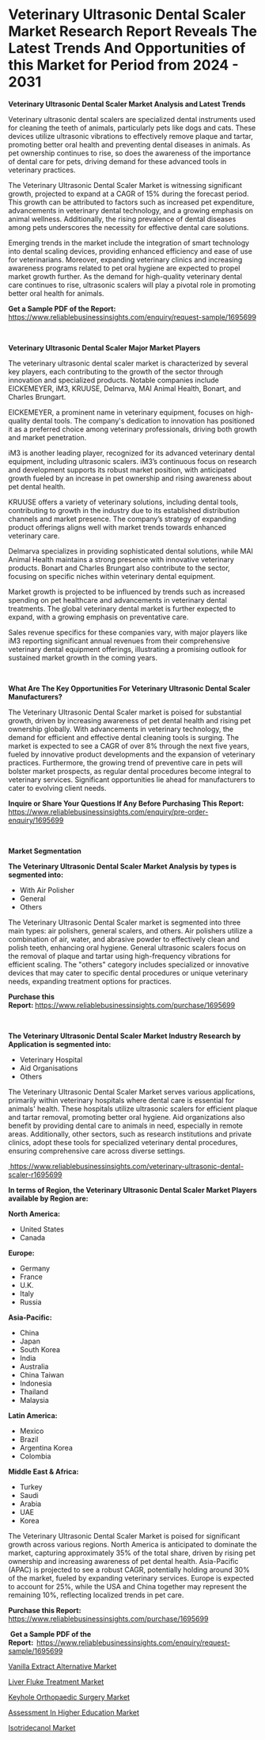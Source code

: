 <p><h1>Veterinary Ultrasonic Dental Scaler Market Research Report Reveals The Latest Trends And Opportunities of this Market for Period from 2024 - 2031</h1></p><p><strong>Veterinary Ultrasonic Dental Scaler Market Analysis and Latest Trends</strong></p>
<p><p>Veterinary ultrasonic dental scalers are specialized dental instruments used for cleaning the teeth of animals, particularly pets like dogs and cats. These devices utilize ultrasonic vibrations to effectively remove plaque and tartar, promoting better oral health and preventing dental diseases in animals. As pet ownership continues to rise, so does the awareness of the importance of dental care for pets, driving demand for these advanced tools in veterinary practices.</p><p>The Veterinary Ultrasonic Dental Scaler Market is witnessing significant growth, projected to expand at a CAGR of 15% during the forecast period. This growth can be attributed to factors such as increased pet expenditure, advancements in veterinary dental technology, and a growing emphasis on animal wellness. Additionally, the rising prevalence of dental diseases among pets underscores the necessity for effective dental care solutions. </p><p>Emerging trends in the market include the integration of smart technology into dental scaling devices, providing enhanced efficiency and ease of use for veterinarians. Moreover, expanding veterinary clinics and increasing awareness programs related to pet oral hygiene are expected to propel market growth further. As the demand for high-quality veterinary dental care continues to rise, ultrasonic scalers will play a pivotal role in promoting better oral health for animals.</p></p>
<p><strong>Get a Sample PDF of the Report:&nbsp;</strong> <a href="https://www.reliablebusinessinsights.com/enquiry/request-sample/1695699?utm_campaign=57&utm_medium=2&utm_source=Github&utm_content=ia&utm_term=19112024&utm_id=veterinary-ultrasonic-dental-scaler">https://www.reliablebusinessinsights.com/enquiry/request-sample/1695699</a></p>
<p>&nbsp;</p>
<p><strong>Veterinary Ultrasonic Dental Scaler Major Market Players</strong></p>
<p><p>The veterinary ultrasonic dental scaler market is characterized by several key players, each contributing to the growth of the sector through innovation and specialized products. Notable companies include EICKEMEYER, iM3, KRUUSE, Delmarva, MAI Animal Health, Bonart, and Charles Brungart.</p><p>EICKEMEYER, a prominent name in veterinary equipment, focuses on high-quality dental tools. The company's dedication to innovation has positioned it as a preferred choice among veterinary professionals, driving both growth and market penetration.</p><p>iM3 is another leading player, recognized for its advanced veterinary dental equipment, including ultrasonic scalers. iM3’s continuous focus on research and development supports its robust market position, with anticipated growth fueled by an increase in pet ownership and rising awareness about pet dental health.</p><p>KRUUSE offers a variety of veterinary solutions, including dental tools, contributing to growth in the industry due to its established distribution channels and market presence. The company’s strategy of expanding product offerings aligns well with market trends towards enhanced veterinary care.</p><p>Delmarva specializes in providing sophisticated dental solutions, while MAI Animal Health maintains a strong presence with innovative veterinary products. Bonart and Charles Brungart also contribute to the sector, focusing on specific niches within veterinary dental equipment.</p><p>Market growth is projected to be influenced by trends such as increased spending on pet healthcare and advancements in veterinary dental treatments. The global veterinary dental market is further expected to expand, with a growing emphasis on preventative care.</p><p>Sales revenue specifics for these companies vary, with major players like iM3 reporting significant annual revenues from their comprehensive veterinary dental equipment offerings, illustrating a promising outlook for sustained market growth in the coming years.</p></p>
<p>&nbsp;</p>
<p><strong>What Are The Key Opportunities For Veterinary Ultrasonic Dental Scaler Manufacturers?</strong></p>
<p><p>The Veterinary Ultrasonic Dental Scaler market is poised for substantial growth, driven by increasing awareness of pet dental health and rising pet ownership globally. With advancements in veterinary technology, the demand for efficient and effective dental cleaning tools is surging. The market is expected to see a CAGR of over 8% through the next five years, fueled by innovative product developments and the expansion of veterinary practices. Furthermore, the growing trend of preventive care in pets will bolster market prospects, as regular dental procedures become integral to veterinary services. Significant opportunities lie ahead for manufacturers to cater to evolving client needs.</p></p>
<p><strong>Inquire or Share Your Questions If Any Before Purchasing This Report:</strong> <a href="https://www.reliablebusinessinsights.com/enquiry/pre-order-enquiry/1695699?utm_campaign=57&utm_medium=2&utm_source=Github&utm_content=ia&utm_term=19112024&utm_id=veterinary-ultrasonic-dental-scaler">https://www.reliablebusinessinsights.com/enquiry/pre-order-enquiry/1695699</a></p>
<p>&nbsp;</p>
<p><strong>Market Segmentation</strong></p>
<p><strong>The Veterinary Ultrasonic Dental Scaler Market Analysis by types is segmented into:</strong></p>
<p><ul><li>With Air Polisher</li><li>General</li><li>Others</li></ul></p>
<p><p>The Veterinary Ultrasonic Dental Scaler market is segmented into three main types: air polishers, general scalers, and others. Air polishers utilize a combination of air, water, and abrasive powder to effectively clean and polish teeth, enhancing oral hygiene. General ultrasonic scalers focus on the removal of plaque and tartar using high-frequency vibrations for efficient scaling. The "others" category includes specialized or innovative devices that may cater to specific dental procedures or unique veterinary needs, expanding treatment options for practices.</p></p>
<p><strong>Purchase this Report:&nbsp;</strong><a href="https://www.reliablebusinessinsights.com/purchase/1695699?utm_campaign=57&utm_medium=2&utm_source=Github&utm_content=ia&utm_term=19112024&utm_id=veterinary-ultrasonic-dental-scaler">https://www.reliablebusinessinsights.com/purchase/1695699</a></p>
<p>&nbsp;</p>
<p><strong>The Veterinary Ultrasonic Dental Scaler Market Industry Research by Application is segmented into:</strong></p>
<p><ul><li>Veterinary Hospital</li><li>Aid Organisations</li><li>Others</li></ul></p>
<p><p>The Veterinary Ultrasonic Dental Scaler Market serves various applications, primarily within veterinary hospitals where dental care is essential for animals' health. These hospitals utilize ultrasonic scalers for efficient plaque and tartar removal, promoting better oral hygiene. Aid organizations also benefit by providing dental care to animals in need, especially in remote areas. Additionally, other sectors, such as research institutions and private clinics, adopt these tools for specialized veterinary dental procedures, ensuring comprehensive care across diverse settings.</p></p>
<p><a href="https://www.reliablebusinessinsights.com/veterinary-ultrasonic-dental-scaler-r1695699?utm_campaign=57&utm_medium=2&utm_source=Github&utm_content=ia&utm_term=19112024&utm_id=veterinary-ultrasonic-dental-scaler">&nbsp;https://www.reliablebusinessinsights.com/veterinary-ultrasonic-dental-scaler-r1695699</a></p>
<p><strong>In terms of Region, the Veterinary Ultrasonic Dental Scaler Market Players available by Region are:</strong></p>
<p>
    <p> <strong> North America: </strong>
        <ul>
            <li>United States</li>
            <li>Canada</li>
        </ul>
        </p> 
    <p> <strong> Europe: </strong>
        <ul>
            <li>Germany</li>
            <li>France</li>
            <li>U.K.</li>
            <li>Italy</li>
            <li>Russia</li>
        </ul>
        </p> 
    <p> <strong> Asia-Pacific: </strong>
        <ul>
            <li>China</li>
            <li>Japan</li>
            <li>South Korea</li>
            <li>India</li>
            <li>Australia</li>
            <li>China Taiwan</li>
            <li>Indonesia</li>
            <li>Thailand</li>
            <li>Malaysia</li>
        </ul>
        </p> 
    <p> <strong> Latin America: </strong>
        <ul>
            <li>Mexico</li>
            <li>Brazil</li>
            <li>Argentina Korea</li>
            <li>Colombia</li>
        </ul>
        </p> 
    <p> <strong> Middle East & Africa: </strong>
        <ul>
            <li>Turkey</li>
            <li>Saudi</li>
            <li>Arabia</li>
            <li>UAE</li>
            <li>Korea</li>
        </ul>
    </p>
    </p>
<p><p>The Veterinary Ultrasonic Dental Scaler Market is poised for significant growth across various regions. North America is anticipated to dominate the market, capturing approximately 35% of the total share, driven by rising pet ownership and increasing awareness of pet dental health. Asia-Pacific (APAC) is projected to see a robust CAGR, potentially holding around 30% of the market, fueled by expanding veterinary services. Europe is expected to account for 25%, while the USA and China together may represent the remaining 10%, reflecting localized trends in pet care.</p></p>
<p><strong>Purchase this Report: </strong><a href="https://www.reliablebusinessinsights.com/purchase/1695699?utm_campaign=57&utm_medium=2&utm_source=Github&utm_content=ia&utm_term=19112024&utm_id=veterinary-ultrasonic-dental-scaler">https://www.reliablebusinessinsights.com/purchase/1695699</a></p>
<p>&nbsp;<strong>Get a Sample PDF of the Report:&nbsp;&nbsp;</strong><a href="https://www.reliablebusinessinsights.com/enquiry/request-sample/1695699?utm_campaign=57&utm_medium=2&utm_source=Github&utm_content=ia&utm_term=19112024&utm_id=veterinary-ultrasonic-dental-scaler">https://www.reliablebusinessinsights.com/enquiry/request-sample/1695699</a></p>
<p><strong></strong></p>
<p><p><a href="https://www.linkedin.com/pulse/navigating-global-vanilla-extract-alternative-market-from-trends-aq1rc?utm_campaign=57&utm_medium=2&utm_source=Github&utm_content=ia&utm_term=19112024&utm_id=veterinary-ultrasonic-dental-scaler">Vanilla Extract Alternative Market</a></p><p><a href="https://issuu.com/reportprime-2/docs/liver-fluke-treatment-market-size-2_77718aca299f46?utm_campaign=57&utm_medium=2&utm_source=Github&utm_content=ia&utm_term=19112024&utm_id=veterinary-ultrasonic-dental-scaler">Liver Fluke Treatment Market</a></p><p><a href="https://issuu.com/reportprime-2/docs/keyhole-orthopaedic-surgery-market-_1feb67f0b5e92b?utm_campaign=57&utm_medium=2&utm_source=Github&utm_content=ia&utm_term=19112024&utm_id=veterinary-ultrasonic-dental-scaler">Keyhole Orthopaedic Surgery Market</a></p><p><a href="https://github.com/bmorecock/Market-Research-Report-List-5/blob/main/assessment-in-higher-education-market.md?utm_campaign=57&utm_medium=2&utm_source=Github&utm_content=ia&utm_term=19112024&utm_id=veterinary-ultrasonic-dental-scaler">Assessment In Higher Education Market</a></p><p><a href="https://www.linkedin.com/pulse/regional-adaptations-global-isotridecanol-market-trends-overview-ibxxc?utm_campaign=57&utm_medium=2&utm_source=Github&utm_content=ia&utm_term=19112024&utm_id=veterinary-ultrasonic-dental-scaler">Isotridecanol Market</a></p></p>